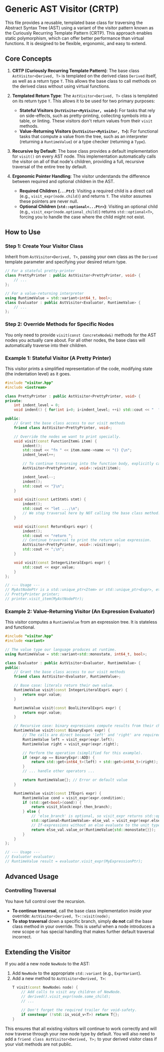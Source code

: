 # Generic AST Visitor (CRTP)

This file provides a reusable, templated base class for traversing the Abstract Syntax Tree (AST) using a variant of the visitor pattern known as the Curiously Recurring Template Pattern (CRTP). This approach enables static polymorphism, which can offer better performance than virtual functions. It is designed to be flexible, ergonomic, and easy to extend.

## Core Concepts

1.  **CRTP (Curiously Recurring Template Pattern)**: The base class `AstVisitor<Derived, T>` is templated on the derived class `Derived` itself, as well as a return type `T`. This allows the base class to call methods on the derived class without using virtual functions.

2.  **Templated Return Type**: The `AstVisitor<Derived, T>` class is templated on its return type `T`. This allows it to be used for two primary purposes:
    *   **Stateful Visitors (`AstVisitor<MyVisitor, void>`):** For tasks that rely on side-effects, such as pretty-printing, collecting symbols into a table, or linting. These visitors don't return values from their `visit` methods.
    *   **Value-Returning Visitors (`AstVisitor<MyVisitor, T>`):** For functional tasks that compute a value from the tree, such as an interpreter (returning a `RuntimeValue`) or a type checker (returning a `Type`).

3.  **Recursive by Default**: The base class provides a default implementation for `visit()` on every AST node. This implementation automatically calls the visitor on all of that node's children, providing a full, recursive traversal of the entire tree by default.

4.  **Ergonomic Pointer Handling**: The visitor understands the difference between required and optional children in the AST.
    *   **Required Children (`...Ptr`)**: Visiting a required child is a direct call (e.g., `visit_expr(node.child)`) and returns `T`. The visitor assumes these pointers are never null.
    *   **Optional Children (`std::optional<...Ptr>`)**: Visiting an optional child (e.g., `visit_expr(node.optional_child)`) returns `std::optional<T>`, forcing you to handle the case where the child might not exist.

## How to Use

### Step 1: Create Your Visitor Class

Inherit from `AstVisitor<Derived, T>`, passing your own class as the `Derived` template parameter and specifying your desired return type.

```cpp
// For a stateful pretty-printer
class PrettyPrinter : public AstVisitor<PrettyPrinter, void> {
    // ...
};

// For a value-returning interpreter
using RuntimeValue = std::variant<int64_t, bool>;
class Evaluator : public AstVisitor<Evaluator, RuntimeValue> {
    // ...
};
```

### Step 2: Override Methods for Specific Nodes

You only need to provide `visit(const ConcreteNode&)` methods for the AST nodes you actually care about. For all other nodes, the base class will automatically traverse into their children.

### Example 1: Stateful Visitor (A Pretty Printer)

This visitor prints a simplified representation of the code, modifying state (the indentation level) as it goes.

```cpp
#include "visitor.hpp"
#include <iostream>

class PrettyPrinter : public AstVisitor<PrettyPrinter, void> {
private:
    int indent_level = 0;
    void indent() { for(int i=0; i<indent_level; ++i) std::cout << "  "; }

public:
    // Grant the base class access to our visit methods
    friend class AstVisitor<PrettyPrinter, void>;

    // Override the nodes we want to print specially.
    void visit(const FunctionItem& item) {
        indent();
        std::cout << "fn " << item.name->name << "() {\n";
        indent_level++;

        // To continue traversing into the function body, explicitly call the base class method.
        AstVisitor<PrettyPrinter, void>::visit(item);

        indent_level--;
        indent();
        std::cout << "}\n";
    }

    void visit(const LetStmt& stmt) {
        indent();
        std::cout << "let ...;\n";
        // We stop traversal here by NOT calling the base class method.
    }

    void visit(const ReturnExpr& expr) {
        indent();
        std::cout << "return ";
        // Continue traversal to print the return value expression.
        AstVisitor<PrettyPrinter, void>::visit(expr);
        std::cout << ";\n";
    }

    void visit(const IntegerLiteralExpr& expr) {
        std::cout << expr.value;
    }
};

// --- Usage ---
// MyAstNodePtr is a std::unique_ptr<Item> or std::unique_ptr<Expr>, etc.
// PrettyPrinter printer;
// printer.visit_item(MyAstNodePtr);
```

### Example 2: Value-Returning Visitor (An Expression Evaluator)

This visitor computes a `RuntimeValue` from an expression tree. It is stateless and functional.

```cpp
#include "visitor.hpp"
#include <variant>

// The value type our language produces at runtime.
using RuntimeValue = std::variant<std::monostate, int64_t, bool>;

class Evaluator : public AstVisitor<Evaluator, RuntimeValue> {
public:
    // Grant the base class access to our visit methods
    friend class AstVisitor<Evaluator, RuntimeValue>;

    // Base case: literals return their own value.
    RuntimeValue visit(const IntegerLiteralExpr& expr) {
        return expr.value;
    }

    RuntimeValue visit(const BoolLiteralExpr& expr) {
        return expr.value;
    }

    // Recursive case: binary expressions compute results from their children.
    RuntimeValue visit(const BinaryExpr& expr) {
        // The calls are direct because 'left' and 'right' are required children.
        RuntimeValue left = visit_expr(expr.left);
        RuntimeValue right = visit_expr(expr.right);

        // Perform the operation (simplified for this example).
        if (expr.op == BinaryExpr::ADD) {
            return std::get<int64_t>(left) + std::get<int64_t>(right);
        }
        // ... handle other operators ...

        return RuntimeValue{}; // Error or default value
    }

    RuntimeValue visit(const IfExpr& expr) {
        RuntimeValue cond = visit_expr(expr.condition);
        if (std::get<bool>(cond)) {
            return visit_block(expr.then_branch);
        } else {
            // 'else_branch' is optional, so visit_expr returns std::optional<RuntimeValue>.
            std::optional<RuntimeValue> else_val = visit_expr(expr.else_branch);
            // If-expressions without an else evaluate to the unit type '()'.
            return else_val.value_or(RuntimeValue{std::monostate{}});
        }
    }
};

// --- Usage ---
// Evaluator evaluator;
// RuntimeValue result = evaluator.visit_expr(MyExpressionPtr);
```

## Advanced Usage

### Controlling Traversal

You have full control over the recursion.
*   **To continue traversal**, call the base class implementation inside your override: `AstVisitor<Derived, T>::visit(node);`
*   **To stop traversal** down a specific branch, simply **do not** call the base class method in your override. This is useful when a node introduces a new scope or has special handling that makes further default traversal incorrect.

## Extending the Visitor

If you add a new node `NewNode` to the AST:

1.  Add `NewNode` to the appropriate `std::variant` (e.g., `ExprVariant`).
2.  Add a new method to `AstVisitor<Derived, T>`:
    ```cpp
    T visit(const NewNode& node) {
        // Add calls to visit any children of NewNode.
        // derived().visit_expr(node.some_child);
        // ...

        // Don't forget the required trailer for void-safety.
        if constexpr (!std::is_void_v<T>) return T{};
    }
    ```
This ensures that all existing visitors will continue to work correctly and will now traverse through your new node type by default.
You will also need to add a `friend class AstVisitor<Derived, T>;` to your derived visitor class if your visit methods are not public.
